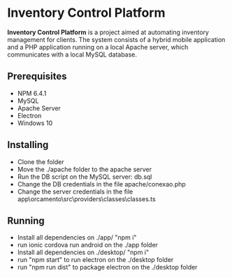 # Inventory Control Platform

**Inventory Control Platform** is a project aimed at automating inventory management for clients.
The system consists of a hybrid mobile application and a PHP application running on a local Apache server, which communicates with a local MySQL database.

## Prerequisites

* NPM 6.4.1
* MySQL
* Apache Server
* Electron
* Windows 10

## Installing

* Clone the folder
* Move the ./apache folder to the apache server  
* Run the DB script on the MySQL server: db.sql
* Change the DB credentials in the file apache/conexao.php 
* Change the server credentials in the file app\orcamento\src\providers\classes\classes.ts

## Running

* Install all dependencies on ./app/ "npm i"
* run ionic cordova run android on the ./app folder
* Install all dependencies on ./desktop/ "npm i"
* run "npm start" to run electron on the ./desktop folder
* run "npm run dist" to package electron on the ./desktop folder
